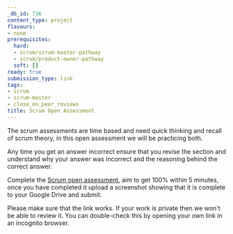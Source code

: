 ```yaml
---
_db_id: 736
content_type: project
flavours:
- none
prerequisites:
  hard:
  - scrum/scrum-master-pathway
  - scrum/product-owner-pathway
  soft: []
ready: true
submission_type: link
tags:
- scrum
- scrum-master
- close_on_peer_reviews
title: Scrum Open Assessment
---
```


The scrum assessments are time based and need quick thinking and recall of scrum theory, in this open assessment we will be practicing both.

Any time you get an answer incorrect ensure that you revise the section and understand why your answer was incorrect and the reasoning behind the correct answer.

Complete the [Scrum open assessment](https://www.scrum.org/open-assessments/scrum-open), aim to get 100% within 5 minutes, once you have completed it upload a screenshot showing that it is complete to your Google Drive and submit.

Please make sure that the link works. If your work is private then we won't be able to review it. You can double-check this by opening your own link in an incognito browser.